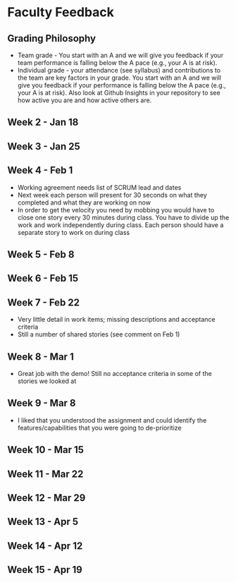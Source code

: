 # Faculty Feedback #

## Grading Philosophy ##

- Team grade - You start with an A and we will give you feedback if your team performance is falling below the A pace (e.g., your A is at risk).
- Individual grade - your attendance (see syllabus) and contributions to the team are key factors in your grade.  You start with an A and we will give you feedback if your performance is falling below the A pace (e.g., your A is at risk).  Also look at Github Insights in your repository to see how active you are and how active others are.

## Week 2 - Jan 18 ##

## Week 3 - Jan 25 ##

## Week 4 - Feb 1 ##

- Working agreement needs list of SCRUM lead and dates
- Next week each person will present for 30 seconds on what they completed and what they are working on now
- In order to get the velocity you need by mobbing you would have to close one story every 30 minutes during class. You have to divide up the work and work independently during class. Each person should have a separate story to work on during class

## Week 5 - Feb 8 ##

## Week 6 - Feb 15 ##

## Week 7 - Feb 22 ##

- Very little detail in work items; missing descriptions and acceptance criteria
- Still a number of shared stories (see comment on Feb 1)

## Week 8 - Mar 1 ##

- Great job with the demo!
Still no acceptance criteria in some of the stories we looked at

## Week 9 - Mar 8 ##

- I liked that you understood the assignment and could identify the features/capabilities that you were going to de-prioritize

## Week 10 - Mar 15 ##

## Week 11 - Mar 22 ##

## Week 12 - Mar 29 ##

## Week 13 - Apr 5 ##

## Week 14 - Apr 12 ##

## Week 15 - Apr 19 ##
